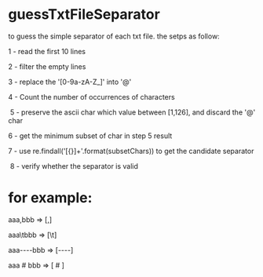 # guessTxtFileSeparator
to guess the simple separator of each txt file.
the setps as follow:

  1 - read the first 10 lines
  
  2 - filter the empty lines
  
  3 - replace the '[0-9a-zA-Z\_]' into '@'
  
  4 - Count the number of occurrences of characters
  
  5 - preserve the ascii char which value between [1,126], and discard the '@' char
  
  6 - get the minimum subset of char in step 5 result
  
  7 - use re.findall('[{}]+'.format(subsetChars)) to get the candidate separator
  
  8 - verify whether the separator is valid 
  
# for example:
  
  aaa,bbb => [,]
  
  aaa\tbbb => [\t]
  
  aaa----bbb => [----]
  
  aaa # bbb => [ # ]

